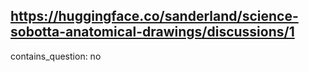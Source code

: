 ## https://huggingface.co/sanderland/science-sobotta-anatomical-drawings/discussions/1

contains_question: no